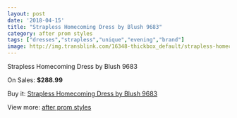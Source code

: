 ```yaml
---
layout: post
date: '2018-04-15'
title: "Strapless Homecoming Dress by Blush 9683"
category: after prom styles
tags: ["dresses","strapless","unique","evening","brand"]
image: http://img.transblink.com/16348-thickbox_default/strapless-homecoming-dress-by-blush-9683.jpg
---
```

Strapless Homecoming Dress by Blush 9683

On Sales: **$288.99**
<a href="https://www.transblink.com/en/after-prom-styles/5172-strapless-homecoming-dress-by-blush-9683.html"><amp-img layout="responsive" width="600" height="600" src="//img.transblink.com/16348-thickbox_default/strapless-homecoming-dress-by-blush-9683.jpg" alt="Strapless Homecoming Dress by Blush 9683 0" /></a>
<a href="https://www.transblink.com/en/after-prom-styles/5172-strapless-homecoming-dress-by-blush-9683.html"><amp-img layout="responsive" width="600" height="600" src="//img.transblink.com/16350-thickbox_default/strapless-homecoming-dress-by-blush-9683.jpg" alt="Strapless Homecoming Dress by Blush 9683 1" /></a>
<a href="https://www.transblink.com/en/after-prom-styles/5172-strapless-homecoming-dress-by-blush-9683.html"><amp-img layout="responsive" width="600" height="600" src="//img.transblink.com/16349-thickbox_default/strapless-homecoming-dress-by-blush-9683.jpg" alt="Strapless Homecoming Dress by Blush 9683 2" /></a>

Buy it: [Strapless Homecoming Dress by Blush 9683](https://www.transblink.com/en/after-prom-styles/5172-strapless-homecoming-dress-by-blush-9683.html "Strapless Homecoming Dress by Blush 9683")

View more: [after prom styles](https://www.transblink.com/en/55-after-prom-styles "after prom styles")